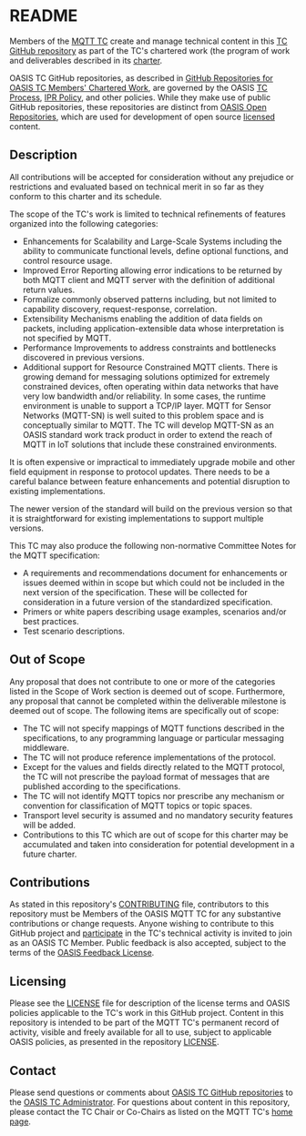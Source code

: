# README

Members of the [MQTT TC](https://www.oasis-open.org/committees/mqtt/) create and manage technical content in this [TC GitHub repository](https://github.com/oasis-tcs/mqtt/) as part of the TC's chartered work (the program of work and deliverables described in its [charter](https://www.oasis-open.org/committees/mqtt/charter.php).

OASIS TC GitHub repositories, as described in [GitHub Repositories for OASIS TC Members' Chartered Work](https://www.oasis-open.org/resources/tcadmin/github-repositories-for-oasis-tc-members-chartered-work), are governed by the OASIS [TC Process](https://www.oasis-open.org/policies-guidelines/tc-process), [IPR Policy](https://www.oasis-open.org/policies-guidelines/ipr), and other policies. While they make use of public GitHub repositories, these repositories are distinct from [OASIS Open Repositories](https://www.oasis-open.org/resources/open-repositories), which are used for development of open source [licensed](https://www.oasis-open.org/resources/open-repositories/licenses) content.

## Description

All contributions will be accepted for consideration without any prejudice or restrictions and evaluated based on technical merit in so far as they conform to this charter and its schedule.

The scope of the TC's work is limited to technical refinements of features organized into the following categories:

- Enhancements for Scalability and Large-Scale Systems including the ability to communicate functional levels, define optional functions, and control resource usage.
- Improved Error Reporting allowing error indications to be returned by both MQTT client and MQTT server with the definition of additional return values.
- Formalize commonly observed patterns including, but not limited to capability discovery, request-response, correlation.
- Extensibility Mechanisms enabling the addition of data fields on packets, including application-extensible data whose interpretation is not specified by MQTT.
- Performance Improvements to address constraints and bottlenecks discovered in previous versions.
- Additional support for Resource Constrained MQTT clients. There is growing demand for messaging solutions optimized for extremely constrained devices, often operating within data networks that have very low bandwidth and/or reliability. In some cases, the runtime environment is unable to support a TCP/IP layer. MQTT for Sensor Networks (MQTT-SN) is well suited to this problem space and is conceptually similar to MQTT. The TC will develop MQTT-SN as an OASIS standard work track product in order to extend the reach of MQTT in IoT solutions that include these constrained environments.

It is often expensive or impractical to immediately upgrade mobile and other field equipment in response to protocol updates. There needs to be a careful balance between feature enhancements and potential disruption to existing implementations.

The newer version of the standard will build on the previous version so that it is straightforward for existing implementations to support multiple versions.

This TC may also produce the following non-normative Committee Notes for the MQTT specification:

- A requirements and recommendations document for enhancements or issues deemed within in scope but which could not be included in the next version of the specification. These will be collected for consideration in a future version of the standardized specification.
- Primers or white papers describing usage examples, scenarios and/or best practices.
- Test scenario descriptions.

## Out of Scope

Any proposal that does not contribute to one or more of the categories listed in the Scope of Work section is deemed out of scope. Furthermore, any proposal that cannot be completed within the deliverable milestone is deemed out of scope. The following items are specifically out of scope:

- The TC will not specify mappings of MQTT functions described in the specifications, to any programming language or particular messaging middleware.
- The TC will not produce reference implementations of the protocol.
- Except for the values and fields directly related to the MQTT protocol, the TC will not prescribe the payload format of messages that are published according to the specifications.
- The TC will not identify MQTT topics nor prescribe any mechanism or convention for classification of MQTT topics or topic spaces.
- Transport level security is assumed and no mandatory security features will be added.
- Contributions to this TC which are out of scope for this charter may be accumulated and taken into consideration for potential development in a future charter.
  
## Contributions

As stated in this repository's [CONTRIBUTING](https://github.com/oasis-tcs/mqtt/blob/master/CONTRIBUTING.md) file, contributors to this repository must be Members of the OASIS MQTT TC for any substantive contributions or change requests.  Anyone wishing to contribute to this GitHub project and [participate](https://www.oasis-open.org/join/participation-instructions) in the TC's technical activity is invited to join as an OASIS TC Member. Public feedback is also accepted, subject to the terms of the [OASIS Feedback License](https://www.oasis-open.org/policies-guidelines/ipr#appendixa). 

## Licensing

Please see the [LICENSE](https://github.com/oasis-tcs/mqtt/blob/master/LICENSE.md) file for description of the license terms and OASIS policies applicable to the TC's work in this GitHub project. Content in this repository is intended to be part of the MQTT TC's permanent record of activity, visible and freely available for all to use, subject to applicable OASIS policies, as presented in the repository [LICENSE](https://github.com/oasis-tcs/MQTT/blob/master/LICENSE.md). 

## Contact

Please send questions or comments about [OASIS TC GitHub repositories](https://www.oasis-open.org/resources/tcadmin/github-repositories-for-oasis-tc-members-chartered-work) to the [OASIS TC Administrator](mailto:tc-admin@oasis-open.org).  For questions about content in this repository, please contact the TC Chair or Co-Chairs as listed on the  MQTT TC's [home page](https://www.oasis-open.org/committees/mqtt/).
